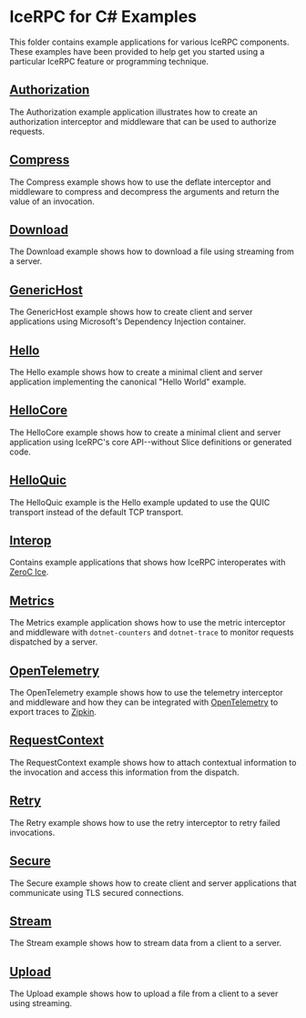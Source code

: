# IceRPC for C# Examples

This folder contains example applications for various IceRPC components. These examples have been provided to help get
you started using a particular IceRPC feature or programming technique.

## [Authorization](./Authorization/)

The Authorization example application illustrates how to create an authorization interceptor and middleware that can
be used to authorize requests.

## [Compress](./Compress/)

The Compress example shows how to use the deflate interceptor and middleware to compress and decompress the arguments
and return the value of an invocation.

## [Download](./Download/)

The Download example shows how to download a file using streaming from a server.

## [GenericHost](./GenericHost/)

The GenericHost example shows how to create client and server applications using Microsoft's Dependency Injection
container.

## [Hello](./Hello/)

The Hello example shows how to create a minimal client and server application implementing the canonical "Hello World"
example.

## [HelloCore](./HelloCore/)

The HelloCore example shows how to create a minimal client and server application using IceRPC's core API--without Slice
definitions or generated code.

## [HelloQuic](./HelloQuic/)

The HelloQuic example is the Hello example updated to use the QUIC transport instead of the default TCP transport.

## [Interop](./Interop/)

Contains example applications that shows how IceRPC interoperates with [ZeroC Ice][1].

## [Metrics](./Metrics/)

The Metrics example application shows how to use the metric interceptor and middleware with `dotnet-counters` and
`dotnet-trace` to monitor requests dispatched by a server.

## [OpenTelemetry](./OpenTelemetry/)

The OpenTelemetry example shows how to use the telemetry interceptor and middleware and how they can be integrated with
[OpenTelemetry](https://opentelemetry.io/) to export traces to [Zipkin][2].

## [RequestContext](./RequestContext/)

The RequestContext example shows how to attach contextual information to the invocation and access this information from
the dispatch.

## [Retry](./Retry/)

The Retry example shows how to use the retry interceptor to retry failed invocations.

## [Secure](./Secure/)

The Secure example shows how to create client and server applications that communicate using TLS secured connections.

## [Stream](./Stream/)

The Stream example shows how to stream data from a client to a server.

## [Upload](./Upload/)

The Upload example shows how to upload a file from a client to a sever using streaming.

[1]: https://github.com/zeroc-ice/ice
[2]: https://zipkin.io/
